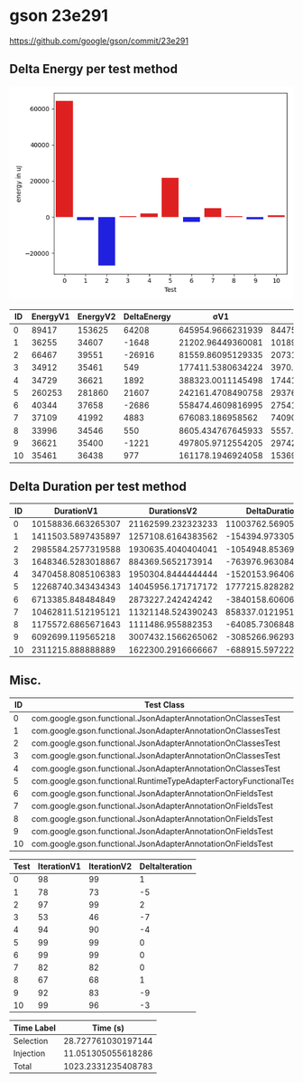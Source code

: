 # gson 23e291


https://github.com/google/gson/commit/23e291



## Delta Energy per test method

![](./gson_delta_energy_0_v.png)


| ID | EnergyV1 | EnergyV2 | DeltaEnergy | σV1 | σV2 |
| --- | --- | --- | --- | --- | --- |
| 0 | 89417 | 153625 | 64208 | 645954.9666231939 | 844755.1780054976 |
| 1 | 36255 | 34607 | -1648 | 21202.96449360081 | 10189.428605879619 |
| 2 | 66467 | 39551 | -26916 | 81559.86095129335 | 20731.716331928335 |
| 3 | 34912 | 35461 | 549 | 177411.5380634224 | 3970.269903640113 |
| 4 | 34729 | 36621 | 1892 | 388323.0011145498 | 174414.899467195 |
| 5 | 260253 | 281860 | 21607 | 242161.4708490758 | 293765.43636206654 |
| 6 | 40344 | 37658 | -2686 | 558474.4609816995 | 275419.64722431876 |
| 7 | 37109 | 41992 | 4883 | 676083.186958562 | 740901.6195750486 |
| 8 | 33996 | 34546 | 550 | 8605.434767645933 | 5557.781843029275 |
| 9 | 36621 | 35400 | -1221 | 497805.9712554205 | 297425.6400661762 |
| 10 | 35461 | 36438 | 977 | 161178.1946924058 | 15369.979139850519 |

## Delta Duration per test method


| ID | DurationV1 | DurationsV2 | DeltaDuration |
| --- | --- | --- | --- |
| 0 | 10158836.663265307 | 21162599.232323233 | 11003762.569057927 |
| 1 | 1411503.5897435897 | 1257108.6164383562 | -154394.97330523352 |
| 2 | 2985584.2577319588 | 1930635.4040404041 | -1054948.8536915546 |
| 3 | 1648346.5283018867 | 884369.5652173914 | -763976.9630844954 |
| 4 | 3470458.8085106383 | 1950304.8444444444 | -1520153.964066194 |
| 5 | 12268740.343434343 | 14045956.171717172 | 1777215.8282828294 |
| 6 | 6713385.848484849 | 2873227.242424242 | -3840158.6060606064 |
| 7 | 10462811.512195121 | 11321148.524390243 | 858337.0121951215 |
| 8 | 1175572.6865671643 | 1111486.955882353 | -64085.73068481125 |
| 9 | 6092699.119565218 | 3007432.1566265062 | -3085266.9629387115 |
| 10 | 2311215.888888889 | 1622300.2916666667 | -688915.5972222222 |

## Misc.

| ID | Test Class | Test Method |
| --- | --- | --- |
| 0 | com.google.gson.functional.JsonAdapterAnnotationOnClassesTest | testJsonAdapterInvoked |
| 1 | com.google.gson.functional.JsonAdapterAnnotationOnClassesTest | testRegisteredDeserializerOverridesJsonAdapter |
| 2 | com.google.gson.functional.JsonAdapterAnnotationOnClassesTest | testRegisteredSerializerOverridesJsonAdapter |
| 3 | com.google.gson.functional.JsonAdapterAnnotationOnClassesTest | testIncorrectTypeAdapterFails |
| 4 | com.google.gson.functional.JsonAdapterAnnotationOnClassesTest | testJsonAdapterFactoryInvoked |
| 5 | com.google.gson.functional.RuntimeTypeAdapterFactoryFunctionalTest | testSubclassesAutomaticallySerialzed |
| 6 | com.google.gson.functional.JsonAdapterAnnotationOnFieldsTest | testClassAnnotationAdapterFactoryTakesPrecedenceOverDefault |
| 7 | com.google.gson.functional.JsonAdapterAnnotationOnFieldsTest | testClassAnnotationAdapterTakesPrecedenceOverDefault |
| 8 | com.google.gson.functional.JsonAdapterAnnotationOnFieldsTest | testFieldAnnotationTakesPrecedenceOverClassAnnotation |
| 9 | com.google.gson.functional.JsonAdapterAnnotationOnFieldsTest | testJsonAdapterInvokedOnlyForAnnotatedFields |
| 10 | com.google.gson.functional.JsonAdapterAnnotationOnFieldsTest | testFieldAnnotationTakesPrecedenceOverRegisteredTypeAdapter |




| Test | IterationV1 | IterationV2 | DeltaIteration |
| --- | --- | --- | --- |
| 0 | 98 | 99 | 1 |
| 1 | 78 | 73 | -5 |
| 2 | 97 | 99 | 2 |
| 3 | 53 | 46 | -7 |
| 4 | 94 | 90 | -4 |
| 5 | 99 | 99 | 0 |
| 6 | 99 | 99 | 0 |
| 7 | 82 | 82 | 0 |
| 8 | 67 | 68 | 1 |
| 9 | 92 | 83 | -9 |
| 10 | 99 | 96 | -3 |



| Time Label | Time (s) |
| --- | --- |
| Selection | 28.727761030197144 |
| Injection | 11.051305055618286 |
| Total | 1023.2331235408783 |


